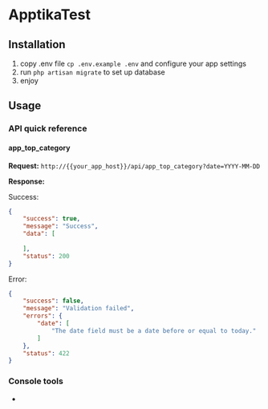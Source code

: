 # ApptikaTest

## Installation
1. copy .env file ```cp .env.example .env``` and configure your app settings
2. run ```php artisan migrate``` to set up database
3. enjoy

## Usage

### API quick reference
#### app_top_category

**Request:** `http://{{your_app_host}}/api/app_top_category?date=YYYY-MM-DD`

**Response:**

Success:
```json
{
    "success": true,
    "message": "Success",
    "data": [
        
    ],
    "status": 200
}
```

Error:
```json
{
    "success": false,
    "message": "Validation failed",
    "errors": {
        "date": [
            "The date field must be a date before or equal to today."
        ]
    },
    "status": 422
}
```

### Console tools
+
